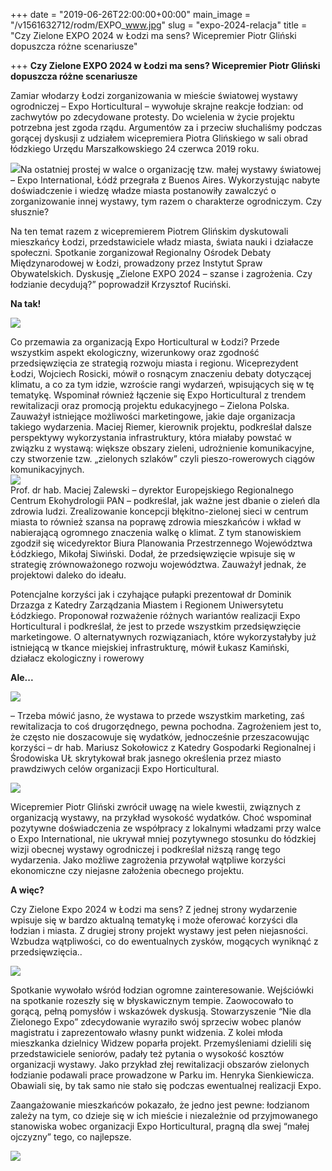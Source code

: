 +++
date = "2019-06-26T22:00:00+00:00"
main_image = "/v1561632712/rodm/EXPO_www.jpg"
slug = "expo-2024-relacja"
title = "Czy Zielone EXPO 2024 w Łodzi ma sens? Wicepremier Piotr Gliński dopuszcza różne scenariusze"

+++
**Czy Zielone EXPO 2024 w Łodzi ma sens? Wicepremier Piotr Gliński dopuszcza różne scenariusze**

Zamiar włodarzy Łodzi zorganizowania w mieście światowej wystawy ogrodniczej – Expo Horticultural – wywołuje skrajne reakcje łodzian: od zachwytów po zdecydowane protesty. Do wcielenia w życie projektu potrzebna jest zgoda rządu. Argumentów za i przeciw słuchaliśmy podczas gorącej dyskusji z udziałem wicepremiera Piotra Glińskiego w sali obrad łódzkiego Urzędu Marszałkowskiego 24 czerwca 2019 roku.

![](https://res.cloudinary.com/inspro/image/upload/v1561633182/rodm/DSC_4489.jpg)Na ostatniej prostej w walce o organizację tzw. małej wystawy światowej – Expo International, Łódź przegrała z Buenos Aires. Wykorzystując nabyte doświadczenie i wiedzę władze miasta postanowiły zawalczyć o zorganizowanie innej wystawy, tym razem o charakterze ogrodniczym. Czy słusznie?

Na ten temat razem z wicepremierem Piotrem Glińskim dyskutowali mieszkańcy Łodzi, przedstawiciele władz miasta, świata nauki i działacze społeczni. Spotkanie zorganizował Regionalny Ośrodek Debaty Międzynarodowej w Łodzi, prowadzony przez Instytut Spraw Obywatelskich. Dyskusję „Zielone EXPO 2024 – szanse i zagrożenia. Czy łodzianie decydują?” poprowadził Krzysztof Ruciński.

**Na tak!**

![](https://res.cloudinary.com/inspro/image/upload/v1561633286/rodm/DSC_4510.jpg)

Co przemawia za organizacją Expo Horticultural w Łodzi? Przede wszystkim aspekt ekologiczny, wizerunkowy oraz zgodność przedsięwzięcia ze strategią rozwoju miasta i regionu. Wiceprezydent Łodzi, Wojciech Rosicki, mówił o rosnącym znaczeniu debaty dotyczącej klimatu, a co za tym idzie, wzroście rangi wydarzeń, wpisujących się w tę tematykę. Wspominał również łączenie się Expo Horticultural z trendem rewitalizacji oraz promocją projektu edukacyjnego – Zielona Polska. Zauważył istniejące możliwości marketingowe, jakie daje organizacja takiego wydarzenia. Maciej Riemer, kierownik projektu, podkreślał dalsze perspektywy wykorzystania infrastruktury, która miałaby powstać w związku z wystawą: większe obszary zieleni, udrożnienie komunikacyjne, czy stworzenie tzw. „zielonych szlaków” czyli pieszo-rowerowych ciągów komunikacyjnych.  
![](https://res.cloudinary.com/inspro/image/upload/v1561633313/rodm/DSC_4590.jpg)  
Prof. dr hab. Maciej Zalewski – dyrektor Europejskiego Regionalnego Centrum Ekohydrologii PAN – podkreślał, jak ważne jest dbanie o zieleń dla zdrowia ludzi. Zrealizowanie koncepcji błękitno-zielonej sieci w centrum miasta to również szansa na poprawę zdrowia mieszkańców i wkład w nabierającą ogromnego znaczenia walkę o klimat. Z tym stanowiskiem zgodził się wicedyrektor Biura Planowania Przestrzennego Województwa Łódzkiego, Mikołaj Siwiński. Dodał, że przedsięwzięcie wpisuje się w strategię zrównoważonego rozwoju województwa. Zauważył jednak, że projektowi daleko do ideału.

Potencjalne korzyści jak i czyhające pułapki prezentował dr Dominik Drzazga z Katedry Zarządzania Miastem i Regionem Uniwersytetu Łódzkiego. Proponował rozważenie różnych wariantów realizacji Expo Horticultural i podkreślał, że jest to przede wszystkim przedsięwzięcie marketingowe. O alternatywnych rozwiązaniach, które wykorzystałyby już istniejącą w tkance miejskiej infrastrukturę, mówił Łukasz Kamiński, działacz ekologiczny i rowerowy

**Ale...**

![](https://res.cloudinary.com/inspro/image/upload/v1561633347/rodm/DSC_4572.jpg)

– Trzeba mówić jasno, że wystawa to przede wszystkim marketing, zaś rewitalizacja to coś drugorzędnego, pewna pochodna. Zagrożeniem jest to, że często nie doszacowuje się wydatków, jednocześnie przeszacowując korzyści – dr hab. Mariusz Sokołowicz z Katedry Gospodarki Regionalnej i Środowiska UŁ skrytykował brak jasnego określenia przez miasto prawdziwych celów organizacji Expo Horticultural.

![](https://res.cloudinary.com/inspro/image/upload/v1561633395/rodm/DSC_4529.jpg)

Wicepremier Piotr Gliński zwrócił uwagę na wiele kwestii, związnych z organizacją wystawy, na przykład wysokość wydatków. Choć wspominał pozytywne doświadczenia ze współpracy z lokalnymi władzami przy walce o Expo International, nie ukrywał mniej pozytywnego stosunku do łódzkiej wizji obecnej wystawy ogrodniczej i podkreślał niższą rangę tego wydarzenia. Jako możliwe zagrożenia przywołał wątpliwe korzyści ekonomiczne czy niejasne założenia obecnego projektu.

**A więc?**

Czy Zielone Expo 2024 w Łodzi ma sens? Z jednej strony wydarzenie wpisuje się w bardzo aktualną tematykę i może oferować korzyści dla łodzian i miasta. Z drugiej strony projekt wystawy jest pełen niejasności. Wzbudza wątpliwości, co do ewentualnych zysków, mogących wyniknąć z przedsięwzięcia..

![](https://res.cloudinary.com/inspro/image/upload/v1561633415/rodm/DSC_4472.jpg)

Spotkanie wywołało wśród łodzian ogromne zainteresowanie. Wejściówki na spotkanie rozeszły się w błyskawicznym tempie. Zaowocowało to gorącą, pełną pomysłów i wskazówek dyskusją. Stowarzyszenie “Nie dla Zielonego Expo” zdecydowanie wyraziło swój sprzeciw wobec planów magistratu i zaprezentowało własny punkt widzenia. Z kolei młoda mieszkanka dzielnicy Widzew poparła projekt. Przemyśleniami dzielili się przedstawiciele seniorów, padały też pytania o wysokość kosztów organizacji wystawy. Jako przykład złej rewitalizacji obszarów zielonych łodzianie podawali prace prowadzone w Parku im. Henryka Sienkiewicza. Obawiali się, by tak samo nie stało się podczas ewentualnej realizacji Expo.

Zaangażowanie mieszkańców pokazało, że jedno jest pewne: łodzianom zależy na tym, co dzieje się w ich mieście i niezależnie od przyjmowanego stanowiska wobec organizacji Expo Horticultural, pragną dla swej “małej ojczyzny” tego, co najlepsze.

![](https://res.cloudinary.com/inspro/image/upload/v1561633487/rodm/DSC_4510-1.jpg)